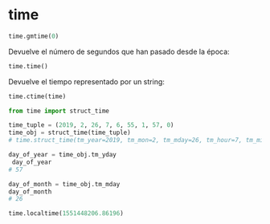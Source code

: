 # time

```python
time.gmtime(0)
```

Devuelve el número de segundos que han pasado desde la época:

```python
time.time()
```

Devuelve el tiempo representado por un string:

```python
time.ctime(time)
```

```python
from time import struct_time

time_tuple = (2019, 2, 26, 7, 6, 55, 1, 57, 0)
time_obj = struct_time(time_tuple)
# time.struct_time(tm_year=2019, tm_mon=2, tm_mday=26, tm_hour=7, tm_min=6, tm_sec=55, tm_wday=1, tm_yday=57, tm_isdst=0)
```

```python
day_of_year = time_obj.tm_yday
 day_of_year
# 57

day_of_month = time_obj.tm_mday
day_of_month
# 26
```

```python
time.localtime(1551448206.86196)
```
